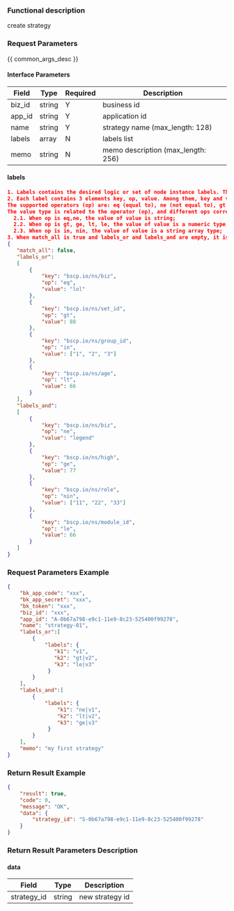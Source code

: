 ### Functional description

create strategy

### Request Parameters

{{ common_args_desc }}

#### Interface Parameters

| Field          | Type      | Required | Description |
|----------------|-----------|----------|-------------|
| biz_id         |  string   | Y        | business id |
| app_id         |  string   | Y        | application id |
| name           |  string   | Y        | strategy name (max_length: 128) |
| labels      |  array    | N        | labels list  |
| memo           |  string   | N        | memo description (max_length: 256) |

#### labels

```json
1. Labels contains the desired logic or set of node instance labels. This dimension supports multiple labels. The relationship between each label is a logical AND, and the relationship between labels_or and labels_and is an OR.
2. Each label contains 3 elements key, op, value. Among them, key and value are the values ​​of the key and value of a label; op is the calculation method of the key and value of the label, currently
The supported operators (op) are: eq (equal to), ne (not equal to), gt (greater than), ge (greater than or equal to), lt (less than), le (less than or equal to), in (inclusive), nin (not Include). Mid-term label value
The value type is related to the operator (op), and different ops correspond to different value types. details as follows:
  2.1. When op is eq,ne, the value of value is string;
  2.2. When op is gt, ge, lt, le, the value of value is a numeric type;
  2.3. When op is in, nin, the value of value is a string array type;
3. When match_all is true and labels_or and labels_and are empty, it is a full match.
{
   "match_all": false,
   "labels_or":
   [
       {
           "key": "bscp.io/ns/biz",
           "op": "eq",
           "value": "lol"
       },
       {
           "key": "bscp.io/ns/set_id",
           "op": "gt",
           "value": 88
       },
       {
           "key": "bscp.io/ns/group_id",
           "op": "in",
           "value": ["1", "2", "3"]
       },
       {
           "key": "bscp.io/ns/age",
           "op": "lt",
           "value": 66
       }
   ],
   "labels_and":
   [
       {
           "key": "bscp.io/ns/biz",
           "op": "ne",
           "value": "legend"
       },
       {
           "key": "bscp.io/ns/high",
           "op": "ge",
           "value": 77
       },
       {
           "key": "bscp.io/ns/role",
           "op": "nin",
           "value": ["11", "22", "33"]
       },
       {
           "key": "bscp.io/ns/module_id",
           "op": "le",
           "value": 66
       }
   ]
}
```

### Request Parameters Example

```json
{
    "bk_app_code": "xxx",
    "bk_app_secret": "xxx",
    "bk_token": "xxx",
    "biz_id": "xxx",
    "app_id": "A-0b67a798-e9c1-11e9-8c23-525400f99278",
    "name": "strategy-01",
    "labels_or":[
        {
            "labels": {
               "k1": "v1",
               "k2": "gt|v2",
               "k3": "le|v3"
             }
        }
    ],
    "labels_and":[
        {
            "labels": {
                "k1": "ne|v1",
                "k2": "lt|v2",
                "k3": "ge|v3"
             }
        }
    ],
    "memo": "my first strategy"
}
```

### Return Result Example

```json
{
    "result": true,
    "code": 0,
    "message": "OK",
    "data": {
        "strategy_id": "S-0b67a798-e9c1-11e9-8c23-525400f99278"
    }
}
```

### Return Result Parameters Description

#### data

| Field        | Type   | Description |
|--------------|--------|-------------|
| strategy_id  | string | new strategy id |
